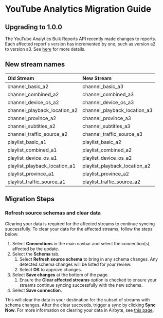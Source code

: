 # YouTube Analytics Migration Guide

## Upgrading to 1.0.0

The YouTube Analytics Bulk Reports API recently made changes to reports. Each affected report's version has incremented by one, such as version a2 to version a3. See [here](https://developers.google.com/youtube/reporting/revision_history#june-24,-2025) for more details.

## New stream names

| Old Stream                    | New Stream                    |
|:------------------------------|:------------------------------|
| channel_basic_a2              | channel_basic_a3              |
| channel_combined_a2           | channel_combined_a3           |
| channel_device_os_a2          | channel_device_os_a3          |
| channel_playback_location_a2  | channel_playback_location_a3  |
| channel_province_a2           | channel_province_a3           |
| channel_subtitles_a2          | channel_subtitles_a3          |
| channel_traffic_source_a2     | channel_traffic_source_a3     |
| playlist_basic_a1             | playlist_basic_a2             |
| playlist_combined_a1          | playlist_combined_a2          |
| playlist_device_os_a1         | playlist_device_os_a2         |
| playlist_playback_location_a1 | playlist_playback_location_a2 |
| playlist_province_a1          | playlist_province_a2          |
| playlist_traffic_source_a1    | playlist_traffic_source_a2    |

## Migration Steps

### Refresh source schemas and clear data

Clearing your data is required for the affected streams to continue syncing successfully. To clear your data for the affected streams, follow the steps below:

1. Select **Connections** in the main navbar and select the connection(s) affected by the update.
2. Select the **Schema** tab.
   1. Select **Refresh source schema** to bring in any schema changes. Any detected schema changes will be listed for your review.
   2. Select **OK** to approve changes.
3. Select **Save changes** at the bottom of the page.
   1. Ensure the **Clear affected streams** option is checked to ensure your streams continue syncing successfully with the new schema.
4. Select **Save connection**.

This will clear the data in your destination for the subset of streams with schema changes. After the clear succeeds,
trigger a sync by clicking **Sync Now**. For more information on clearing your data in Airbyte, see [this page](/platform/operator-guides/clear).
